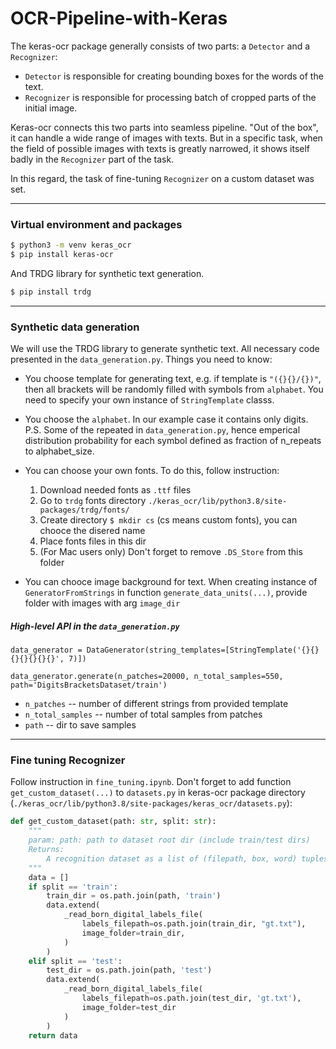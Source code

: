# OCR-Pipeline-with-Keras

The keras-ocr package generally consists of two parts: a `Detector` and a `Recognizer`:

* `Detector` is responsible for creating bounding boxes for the words of the text.
* `Recognizer` is responsible for processing batch of cropped parts of the initial image.

Keras-ocr connects this two parts into seamless pipeline. "Out of the box", it can handle a wide range of images with texts. But in a specific task, when the field of possible images with texts is greatly narrowed, it shows itself badly in the `Recognizer` part of the task.


In this regard, the task of fine-tuning `Recognizer` on a custom dataset was set.

---

### Virtual environment and packages

```bash
$ python3 -m venv keras_ocr
$ pip install keras-ocr
```

And TRDG library for synthetic text generation.

```bash
$ pip install trdg
```

---

### Synthetic data generation

We will use the TRDG library to generate synthetic text. All necessary code presented in the `data_generation.py`. Things you need to know:

* You choose template for generating text, e.g. if template is `"({}{}/{})"`, then all brackets will be randomly filled with symbols from `alphabet`. You need to specify your own instance of `StringTemplate` classs.

* You choose the `alphabet`. In our example case it contains only digits. P.S. Some of the repeated in `data_generation.py`, hence emperical distribution probability for each symbol defined as fraction of n_repeats to alphabet_size.

* You can choose your own fonts. To do this, follow instruction:
    1. Download needed fonts as `.ttf` files
    2. Go to `trdg` fonts directory `./keras_ocr/lib/python3.8/site-packages/trdg/fonts/`
    3. Create directory `$ mkdir cs` (cs means custom fonts), you can chooce the disered name
    4. Place fonts files in this dir
    5. (For Mac users only) Don't forget to remove `.DS_Store` from this folder


* You can chooce image  background for text. When creating instance of `GeneratorFromStrings` in function `generate_data_units(...)`, provide folder with images with arg `image_dir`

##### High-level API in the `data_generation.py`

```pyhton
data_generator = DataGenerator(string_templates=[StringTemplate('{}{}{}{}{}{}{}', 7)])

data_generator.generate(n_patches=20000, n_total_samples=550, path='DigitsBracketsDataset/train')
```

* `n_patches` -- number of different strings from provided template
* `n_total_samples` -- number of total samples from patches
* `path` -- dir to save samples


---

### Fine tuning Recognizer
Follow instruction in `fine_tuning.ipynb`. Don't forget to add function `get_custom_dataset(...)` to `datasets.py` in keras-ocr package directory (`./keras_ocr/lib/python3.8/site-packages/keras_ocr/datasets.py`):

```python
def get_custom_dataset(path: str, split: str):
    """
    param: path: path to dataset root dir (include train/test dirs)
    Returns:
        A recognition dataset as a list of (filepath, box, word) tuples
    """
    data = []
    if split == 'train':
        train_dir = os.path.join(path, 'train')
        data.extend(
            _read_born_digital_labels_file(
                labels_filepath=os.path.join(train_dir, "gt.txt"),
                image_folder=train_dir,
            )
        )
    elif split == 'test':
        test_dir = os.path.join(path, 'test')
        data.extend(
            _read_born_digital_labels_file(
                labels_filepath=os.path.join(test_dir, 'gt.txt'), 
                image_folder=test_dir
            )
        )
    return data 
```
